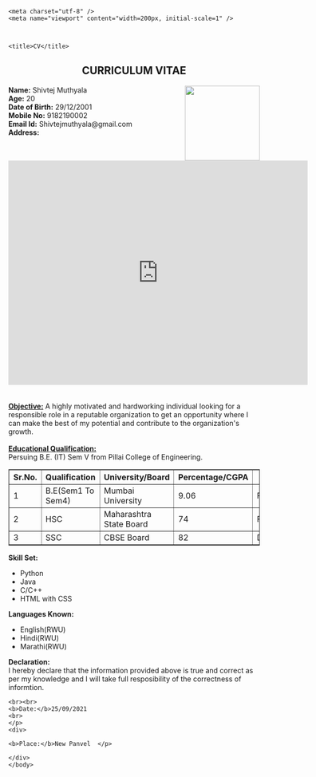 <!DOCTYPE html>
<html lang="en">
  <head>
    
    <meta charset="utf-8" />
    <meta name="viewport" content="width=200px, initial-scale=1" />
   
      

    <title>CV</title>
</head>
<body>
  <h2 align="center">
    CURRICULUM VITAE
  </h2>
<img src="shivtej.jpg" height="150px" width="150px" align="right">
  <p>
    <b>Name:</b> 
     Shivtej Muthyala
    <br>
    <b>Age:</b>
    20
    <br>
<b>Date of Birth:</b> 
    29/12/2001
    <br>
    <b>Mobile No:</b>
    9182190002
    <br>
    <b>Email Id:</b>
    Shivtejmuthyala@gmail.com
    <br>
    <b>Address:</b><br>
    <iframe src="https://www.google.com/maps/embed?pb=!1m18!1m12!1m3!1d3771.042503911299!2d73.01281071437656!3d19.06186875737122!2m3!1f0!2f0!3f0!3m2!1i1024!2i768!4f13.1!3m3!1m2!1s0x3be7c15d16d14b21%3A0xa087d0cbc465733e!2sSatyam%20Co-op.%20Hos.%20Soc.!5e0!3m2!1sen!2sin!4v1633313775485!5m2!1sen!2sin" width="600" height="450" style="border:0;" allowfullscreen="" loading="lazy"></iframe>
    <br><br><br>
    <b><u>Objective:</b></u>
    A highly motivated and hardworking individual looking for a responsible role in a reputable organization to get an opportunity where I can make the best of my potential and contribute to the organization's growth.
   <br><br>
    <b><u>Educational Qualification:</b></u>
  <br>
  Persuing B.E. (IT) Sem V from Pillai College of Engineering.
  </p>
  
  <table border="1">
    <tr>
      <th>Sr.No.</th>
      <th>Qualification</th>
      <th>University/Board</th>
      <th>Percentage/CGPA</th>
      <th>Class</th>
    </tr>
    <tr>
      <td>1</td>
      <td>B.E(Sem1 To Sem4)</td>
      <td>Mumbai University</td>
      <td>9.06</td>
      <td>First Class</td>   
    </tr>
    <tr>
      <td>2</td>
      <td>HSC</td>
      <td>Maharashtra State Board</td>
      <td>74</td>
      <td>First Class</td>   
    </tr>
    <tr>
      <td>3</td>
      <td>SSC</td>
      <td>CBSE Board</td>
      <td>82</td>
      <td>Distinction</td>   
    </tr>
  </table>
  
  <p>
    <b>Skill Set:</b>
    <br>
    <ul>
      <li>Python</li>
      <li>Java</li>
      <li>C/C++</li>
      <li>HTML with CSS</li>
    </ul>
  <b>Languages Known:</b><ul>
  <li>English(RWU)</li>
  <li>Hindi(RWU)</li>
  <li>Marathi(RWU)</li>
  </ul>                   
  </p>
  <p>
    <b>Declaration:</b><br>
    I hereby declare that the information provided above is true and correct as per my knowledge and I will take full resposibility of the correctness of informtion.
    
    <br><br>
    <b>Date:</b>25/09/2021   
    <br>
    </p>
    <div>
    
    <b>Place:</b>New Panvel  </p>    
    
    </div>
    </body>
   </html>
    
